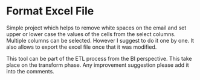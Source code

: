# Format Excel File
Simple project which helps to remove white spaces on the email and set upper or lower case the values of the cells from the select columns. 
Multiple columns can be selected. However I suggest to do it one by one. 
It also allows to export the excel file once that it was modified. 

This tool can be part of the ETL process from the BI perspective. This take place on the transform phase. 
Any improvement suggestion please add it into the comments. 
